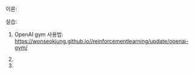 
이론:



실습:

1. OpenAI gym  사용법: 
https://wonseokjung.github.io//reinforcementlearning/update/openai-gym/

2.

3.
